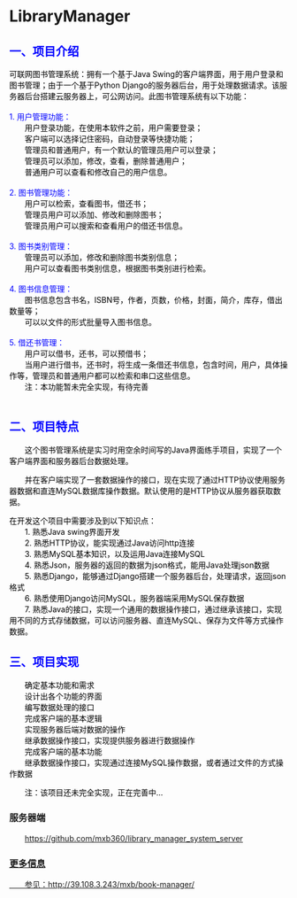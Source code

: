 # LibraryManager

<h2 style="color:blue;"><strong>一、项目介绍</strong></h2><p><font color=black>可联网图书管理系统：拥有一个基于Java Swing的客户端界面，用于用户登录和图书管理；由于一个基于Python Django的服务器后台，用于处理数据请求。该服务器后台搭建云服务器上，可公网访问。此图书管理系统有以下功能：<br><br></font><font color=blue>1. 用户管理功能：<br></font>　　<font color=black>用户登录功能，在使用本软件之前，用户需要登录；<br></font>　　<font color=black>客户端可以选择记住密码，自动登录等快捷功能；<br></font>　　<font color=black>管理员和普通用户，有一个默认的管理员用户可以登录；<br></font>　　<font color=black>管理员可以添加，修改，查看，删除普通用户；<br></font>　　<font color=black>普通用户可以查看和修改自己的用户信息。<br><br></font><font color=blue>2. 图书管理功能：<br></font>　　<font color=black>用户可以检索，查看图书，借还书；<br></font>　　<font color=black>管理员用户可以添加、修改和删除图书；<br></font>　　<font color=black>管理员用户可以搜索和查看用户的借还书信息。<br><br></font><font color=blue>3. 图书类别管理：<br></font>　　<font color=black>管理员可以添加，修改和删除图书类别信息；<br></font>　　<font color=black>用户可以查看图书类别信息，根据图书类别进行检索。<br><br></font><font color=blue>4. 图书信息管理：<br></font>　　<font color=black>图书信息包含书名，ISBN号，作者，页数，价格，封面，简介，库存，借出数量等；<br></font>　　<font color=black>可以以文件的形式批量导入图书信息。<br><br></font><font color=blue>5. 借还书管理：<br></font>　　<font color=black>用户可以借书，还书，可以预借书；<br></font>　　<font color=black>当用户进行借书，还书时，将生成一条借还书信息，包含时间，用户，具体操作等，管理员和普通用户都可以检索和串口这些信息。<br></font>　　<font color=black>注：本功能暂未完全实现，有待完善<br><br></font></p>
            
<h2 style="color:blue;"><strong>二、项目特点</strong></h2><p>　　<font color=black>这个图书管理系统是实习时用空余时间写的Java界面练手项目，实现了一个客户端界面和服务器后台数据处理。<br></font></p>
<p>　　<font color=black>并在客户端实现了一套数据操作的接口，现在实现了通过HTTP协议使用服务器数据和直连MySQL数据库操作数据。默认使用的是HTTP协议从服务器获取数据。<br></font></p>
<p><font color=black>在开发这个项目中需要涉及到以下知识点：<br></font>　　<font color=black>1. 熟悉Java swing界面开发<br></font>　　<font color=black>2. 熟悉HTTP协议，能实现通过Java访问http连接<br></font>　　<font color=black>3. 熟悉MySQL基本知识，以及运用Java连接MySQL<br></font>　　<font color=black>4. 熟悉Json，服务器的返回的数据为json格式，能用Java处理json数据<br></font>　　<font color=black>5. 熟悉Django，能够通过Django搭建一个服务器后台，处理请求，返回json格式<br></font>　　<font color=black>6. 熟悉使用Django访问MySQL，服务器端采用MySQL保存数据<br></font>　　<font color=black>7. 熟悉Java的接口，实现一个通用的数据操作接口，通过继承该接口，实现用不同的方式存储数据，可以访问服务器、直连MySQL、保存为文件等方式操作数据。<br></font></p>
<h2 style="color:blue;"><strong>三、项目实现</strong></h2><p>　　<font color=black>确定基本功能和需求<br></font>　　<font color=black>设计出各个功能的界面<br></font>　　<font color=black>编写数据处理的接口<br></font>　　<font color=black>完成客户端的基本逻辑<br></font>　　<font color=black>实现服务器后端对数据的操作<br></font>　　<font color=black>继承数据操作接口，实现提供服务器进行数据操作<br></font>　　<font color=black>完成客户端的基本功能<br></font>　　<font color=black>继承数据操作接口，实现通过连接MySQL操作数据，或者通过文件的方式操作数据<br></font></p>
<p>　　<font color=black>注：该项目还未完全实现，正在完善中...<br></font></p>
<h3>服务器端</h3>
<p>　　<a href="https://github.com/mxb360/library_manager_system_server">https://github.com/mxb360/library_manager_system_server</p>
<h3>更多信息</h3>
<p>　　参见：<a href="http://39.108.3.243/mxb/book-manager/">http://39.108.3.243/mxb/book-manager/</p>
            
